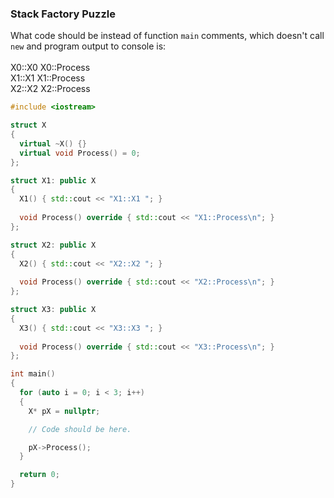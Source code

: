 ### Stack Factory Puzzle

What code should be instead of function `main` comments, which doesn't call `new` and program output to console is:<br/><br/>
X0::X0 X0::Process<br/>
X1::X1 X1::Process<br/>
X2::X2 X2::Process<br/>

```C++
#include <iostream>

struct X
{
  virtual ~X() {}
  virtual void Process() = 0;
};

struct X1: public X
{
  X1() { std::cout << "X1::X1 "; }
    
  void Process() override { std::cout << "X1::Process\n"; }
};

struct X2: public X
{
  X2() { std::cout << "X2::X2 "; }
    
  void Process() override { std::cout << "X2::Process\n"; }
};

struct X3: public X
{
  X3() { std::cout << "X3::X3 "; }
    
  void Process() override { std::cout << "X3::Process\n"; }
};

int main()
{
  for (auto i = 0; i < 3; i++)
  {
    X* pX = nullptr;

    // Code should be here.

    pX->Process();
  }

  return 0;
}
